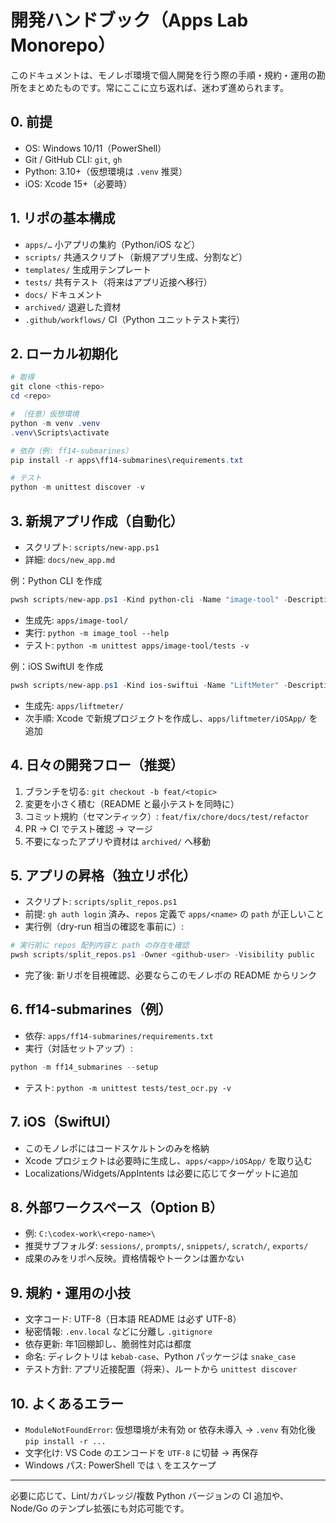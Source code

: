# 開発ハンドブック（Apps Lab Monorepo）

このドキュメントは、モノレポ環境で個人開発を行う際の手順・規約・運用の勘所をまとめたものです。常にここに立ち返れば、迷わず進められます。

## 0. 前提
- OS: Windows 10/11（PowerShell）
- Git / GitHub CLI: `git`, `gh`
- Python: 3.10+（仮想環境は `.venv` 推奨）
- iOS: Xcode 15+（必要時）

## 1. リポの基本構成
- `apps/…` 小アプリの集約（Python/iOS など）
- `scripts/` 共通スクリプト（新規アプリ生成、分割など）
- `templates/` 生成用テンプレート
- `tests/` 共有テスト（将来はアプリ近接へ移行）
- `docs/` ドキュメント
- `archived/` 退避した資材
- `.github/workflows/` CI（Python ユニットテスト実行）

## 2. ローカル初期化
```powershell
# 取得
git clone <this-repo>
cd <repo>

# （任意）仮想環境
python -m venv .venv
.venv\Scripts\activate

# 依存（例: ff14-submarines）
pip install -r apps\ff14-submarines\requirements.txt

# テスト
python -m unittest discover -v
```

## 3. 新規アプリ作成（自動化）
- スクリプト: `scripts/new-app.ps1`
- 詳細: `docs/new_app.md`

例：Python CLI を作成
```powershell
pwsh scripts/new-app.ps1 -Kind python-cli -Name "image-tool" -Description "画像処理CLI" -WithTests -Commit
```
- 生成先: `apps/image-tool/`
- 実行: `python -m image_tool --help`
- テスト: `python -m unittest apps/image-tool/tests -v`

例：iOS SwiftUI を作成
```powershell
pwsh scripts/new-app.ps1 -Kind ios-swiftui -Name "LiftMeter" -Description "リフト計測のiOSアプリ" -Commit
```
- 生成先: `apps/liftmeter/`
- 次手順: Xcode で新規プロジェクトを作成し、`apps/liftmeter/iOSApp/` を追加

## 4. 日々の開発フロー（推奨）
1) ブランチを切る: `git checkout -b feat/<topic>`
2) 変更を小さく積む（README と最小テストを同時に）
3) コミット規約（セマンティック）: `feat/fix/chore/docs/test/refactor`
4) PR → CI でテスト確認 → マージ
5) 不要になったアプリや資材は `archived/` へ移動

## 5. アプリの昇格（独立リポ化）
- スクリプト: `scripts/split_repos.ps1`
- 前提: `gh auth login` 済み、`repos` 定義で `apps/<name>` の `path` が正しいこと
- 実行例（dry-run 相当の確認を事前に）:
```powershell
# 実行前に repos 配列内容と path の存在を確認
pwsh scripts/split_repos.ps1 -Owner <github-user> -Visibility public
```
- 完了後: 新リポを目視確認、必要ならこのモノレポの README からリンク

## 6. ff14-submarines（例）
- 依存: `apps/ff14-submarines/requirements.txt`
- 実行（対話セットアップ）:
```powershell
python -m ff14_submarines --setup
```
- テスト: `python -m unittest tests/test_ocr.py -v`

## 7. iOS（SwiftUI）
- このモノレポにはコードスケルトンのみを格納
- Xcode プロジェクトは必要時に生成し、`apps/<app>/iOSApp/` を取り込む
- Localizations/Widgets/AppIntents は必要に応じてターゲットに追加

## 8. 外部ワークスペース（Option B）
- 例: `C:\codex-work\<repo-name>\`
- 推奨サブフォルダ: `sessions/`, `prompts/`, `snippets/`, `scratch/`, `exports/`
- 成果のみをリポへ反映。資格情報やトークンは置かない

## 9. 規約・運用の小技
- 文字コード: UTF-8（日本語 README は必ず UTF-8）
- 秘密情報: `.env.local` などに分離し `.gitignore`
- 依存更新: 年1回棚卸し、脆弱性対応は都度
- 命名: ディレクトリは `kebab-case`、Python パッケージは `snake_case`
- テスト方針: アプリ近接配置（将来）、ルートから `unittest discover`

## 10. よくあるエラー
- `ModuleNotFoundError`: 仮想環境が未有効 or 依存未導入 → `.venv` 有効化後 `pip install -r ...`
- 文字化け: VS Code のエンコードを `UTF-8` に切替 → 再保存
- Windows パス: PowerShell では `\` をエスケープ

---
必要に応じて、Lint/カバレッジ/複数 Python バージョンの CI 追加や、Node/Go のテンプレ拡張にも対応可能です。
